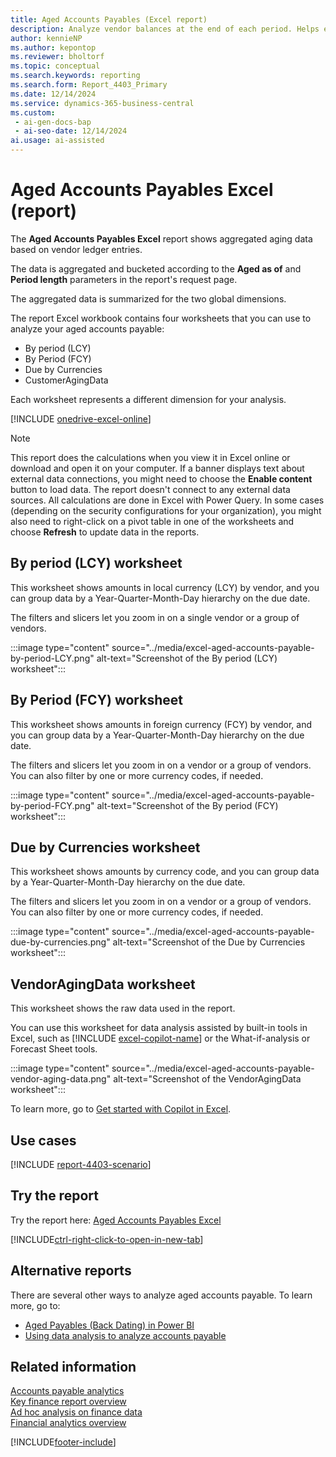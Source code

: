 ```yaml
---
title: Aged Accounts Payables (Excel report)
description: Analyze vendor balances at the end of each period. Helps ensure the reliability of what you owe your vendors.
author: kennieNP
ms.author: kepontop
ms.reviewer: bholtorf
ms.topic: conceptual
ms.search.keywords: reporting
ms.search.form: Report_4403_Primary
ms.date: 12/14/2024
ms.service: dynamics-365-business-central
ms.custom:
 - ai-gen-docs-bap
 - ai-seo-date: 12/14/2024
ai.usage: ai-assisted
---
```


# Aged Accounts Payables Excel (report)

The **Aged Accounts Payables Excel** report shows aggregated aging data based on vendor ledger entries.

The data is aggregated and bucketed according to the **Aged as of** and **Period length** parameters in the report's request page.

The aggregated data is summarized for the two global dimensions.

The report Excel workbook contains four worksheets that you can use to analyze your aged accounts payable:

- By period (LCY)
- By Period (FCY)
- Due by Currencies
- CustomerAgingData

Each worksheet represents a different dimension for your analysis.

[!INCLUDE [onedrive-excel-online](../includes/onedrive-excel-online.md)] 


> [!NOTE]
> This report does the calculations when you view it in Excel online or download and open it on your computer. If a banner displays text about external data connections, you might need to choose the **Enable content** button to load data. The report doesn't connect to any external data sources. All calculations are done in Excel with Power Query. In some cases (depending on the security configurations for your organization), you might also need to right-click on a pivot table in one of the worksheets and choose **Refresh** to update data in the reports.

## By period (LCY) worksheet

This worksheet shows amounts in local currency (LCY) by vendor, and you can group data by a Year-Quarter-Month-Day hierarchy on the due date.

The filters and slicers let you zoom in on a single vendor or a group of vendors.

:::image type="content" source="../media/excel-aged-accounts-payable-by-period-LCY.png" alt-text="Screenshot of the By period (LCY) worksheet":::

## By Period (FCY) worksheet

This worksheet shows amounts in foreign currency (FCY) by vendor, and you can group data by a Year-Quarter-Month-Day hierarchy on the due date.

The filters and slicers let you zoom in on a vendor or a group of vendors. You can also filter by one or more currency codes, if needed.

:::image type="content" source="../media/excel-aged-accounts-payable-by-period-FCY.png" alt-text="Screenshot of the By period (FCY) worksheet":::

## Due by Currencies worksheet

This worksheet shows amounts by currency code, and you can group data by a Year-Quarter-Month-Day hierarchy on the due date.

The filters and slicers let you zoom in on a vendor or a group of vendors. You can also filter by one or more currency codes, if needed.

:::image type="content" source="../media/excel-aged-accounts-payable-due-by-currencies.png" alt-text="Screenshot of the Due by Currencies worksheet":::

## VendorAgingData worksheet

This worksheet shows the raw data used in the report.

You can use this worksheet for data analysis assisted by built-in tools in Excel, such as [!INCLUDE [excel-copilot-name](../includes/excel-copilot-name.md)] or the What-if-analysis or Forecast Sheet tools.

:::image type="content" source="../media/excel-aged-accounts-payable-vendor-aging-data.png" alt-text="Screenshot of the VendorAgingData worksheet":::


To learn more, go to [Get started with Copilot in Excel](https://support.microsoft.com/en-us/office/get-started-with-copilot-in-excel-d7110502-0334-4b4f-a175-a73abdfc118a).

## Use cases

[!INCLUDE [report-4403-scenario](../includes/report-4403-scenario-include.md)]

## Try the report

Try the report here: [Aged Accounts Payables Excel](https://businesscentral.dynamics.com?report=4403)

[!INCLUDE[ctrl-right-click-to-open-in-new-tab](../includes/ctrl-right-click-to-open-in-new-tab.md)]

## Alternative reports

There are several other ways to analyze aged accounts payable. To learn more, go to:

- [Aged Payables (Back Dating) in Power BI](../finance-powerbi-aged-payables-back-dating.md)
- [Using data analysis to analyze accounts payable](../ad-hoc-analysis-finance.md#example-finance-accounts-payable)

## Related information

[Accounts payable analytics](../receivables-reports.md)  
[Key finance report overview](../finance-reports.md)  
[Ad hoc analysis on finance data](../ad-hoc-analysis-finance.md)  
[Financial analytics overview](../bi.md)  

[!INCLUDE[footer-include](../includes/footer-banner.md)]